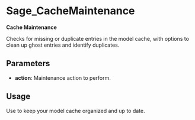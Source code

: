 # Sage_CacheMaintenance

**Cache Maintenance**

Checks for missing or duplicate entries in the model cache, with options to clean up ghost entries and identify duplicates.

## Parameters
- **action**: Maintenance action to perform.

## Usage
Use to keep your model cache organized and up to date.
